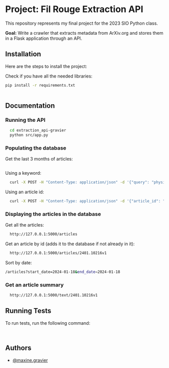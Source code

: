 
# Project: Fil Rouge Extraction API
This repository represents my final project for the 2023 SIO Python class.

**Goal:** Write a crawler that extracts metadata from ArXiv.org and stores them in a Flask application through an API. 



## Installation

Here are the steps to install the project:

Check if you have all the needed libraries:

```bash
pip install -r requirements.txt
  
```
    
## Documentation

### Running the API

```bash
  cd extraction_api-gravier
  python src/app.py
```
### Populating the database

Get the last 3 months of articles:
```bash

```

Using a keyword:
```bash
  curl -X POST -H "Content-Type: application/json" -d '{"query": "physics", "max_results": 5}' http://127.0.0.1:5000/populate_articles
```
Using an article id:
```bash
  curl -X POST -H "Content-Type: application/json" -d '{"article_id": "123456"}' http://127.0.0.1:5000/populate_articles
```

### Displaying the articles in the database
Get all the articles:
```bash
  http://127.0.0.1:5000/articles
```
Get an article by id (adds it to the database if not already in it):
```bash
  http://127.0.0.1:5000/articles/2401.10216v1
```
Sort by date:
```bash
/articles?start_date=2024-01-18&end_date=2024-01-18
```

### Get an article summary
```bash
  http://127.0.0.1:5000/text/2401.10216v1
```

## Running Tests

To run tests, run the following command:

```bash
  
```



## Authors

- [@maxine.gravier](https://gitlab-student.centralesupelec.fr/maxine.gravier)

